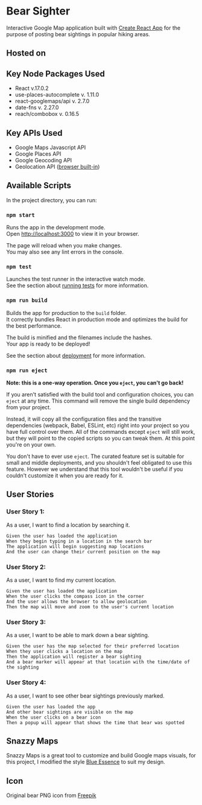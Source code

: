 # Bear Sighter
Interactive Google Map application built with [Create React App](https://github.com/facebook/create-react-app) for the purpose of posting bear sightings in popular hiking areas.

## Hosted on 

## Key Node Packages Used
- React v.17.0.2
- use-places-autocomplete v. 1.11.0
- react-googlemaps/api v. 2.7.0
- date-fns v. 2.27.0
- reach/combobox v. 0.16.5

## Key APIs Used
- Google Maps Javascript API
- Google Places API
- Google Geocoding API
- Geolocation API ([browser built-in](https://developer.mozilla.org/en-US/docs/Web/API/Geolocation_API))

## Available Scripts

In the project directory, you can run:

### `npm start`

Runs the app in the development mode.\
Open [http://localhost:3000](http://localhost:3000) to view it in your browser.

The page will reload when you make changes.\
You may also see any lint errors in the console.

### `npm test`

Launches the test runner in the interactive watch mode.\
See the section about [running tests](https://facebook.github.io/create-react-app/docs/running-tests) for more information.

### `npm run build`

Builds the app for production to the `build` folder.\
It correctly bundles React in production mode and optimizes the build for the best performance.

The build is minified and the filenames include the hashes.\
Your app is ready to be deployed!

See the section about [deployment](https://facebook.github.io/create-react-app/docs/deployment) for more information.

### `npm run eject`

**Note: this is a one-way operation. Once you `eject`, you can't go back!**

If you aren't satisfied with the build tool and configuration choices, you can `eject` at any time. This command will remove the single build dependency from your project.

Instead, it will copy all the configuration files and the transitive dependencies (webpack, Babel, ESLint, etc) right into your project so you have full control over them. All of the commands except `eject` will still work, but they will point to the copied scripts so you can tweak them. At this point you're on your own.

You don't have to ever use `eject`. The curated feature set is suitable for small and middle deployments, and you shouldn't feel obligated to use this feature. However we understand that this tool wouldn't be useful if you couldn't customize it when you are ready for it.

## User Stories

### User Story 1:
As a user, I want to find a location by searching it.

```
Given the user has loaded the application
When they begin typing in a location in the search bar
The application will begin suggesting map locations
And the user can change their current position on the map
```

### User Story 2:
As a user, I want to find my current location. 

```
Given the user has loaded the application
When the user clicks the compass icon in the corner
And the user allows the browser to allow geolocation
Then the map will move and zoom to the user's current location
```

### User Story 3:
As a user, I want to be able to mark down a bear sighting.

```
Given the user has the map selected for their preferred location
When they user clicks a location on the map
Then the application will register a bear sighting
And a bear marker will appear at that location with the time/date of the sighting
```

### User Story 4:
As a user, I want to see other bear sightings previously marked.

```
Given the user has loaded the app
And other bear sightings are visible on the map
When the user clicks on a bear icon
Then a popup will appear that shows the time that bear was spotted
```

## Snazzy Maps 
Snazzy Maps is a great tool to customize and build Google maps visuals, for this project, I modified the style [Blue Essence](https://snazzymaps.com/style/61/blue-essence) to suit my design.

## Icon
Original bear PNG icon from [Freepik](https://www.flaticon.com/)